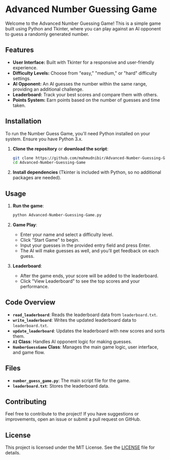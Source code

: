 

# Advanced Number Guessing Game

Welcome to the Advanced Number Guessing Game! This is a simple game built using Python and Tkinter, where you can play against an AI opponent to guess a randomly generated number. 

## Features

- **User Interface:** Built with Tkinter for a responsive and user-friendly experience.
- **Difficulty Levels:** Choose from "easy," "medium," or "hard" difficulty settings.
- **AI Opponent:** An AI guesses the number within the same range, providing an additional challenge.
- **Leaderboard:** Track your best scores and compare them with others.
- **Points System:** Earn points based on the number of guesses and time taken.

## Installation

To run the Number Guess Game, you'll need Python installed on your system. Ensure you have Python 3.x.

1. **Clone the repository** or **download the script**:
   ```sh
   git clone https://github.com/mahmudnibir/Advanced-Number-Guessing-Game.git
   cd Advanced-Number-Guessing-Game
   ```

2. **Install dependencies** (Tkinter is included with Python, so no additional packages are needed).

## Usage

1. **Run the game**:
   ```sh
   python Advanced-Number-Guessing-Game.py
   ```

2. **Game Play**:
   - Enter your name and select a difficulty level.
   - Click "Start Game" to begin.
   - Input your guesses in the provided entry field and press Enter.
   - The AI will make guesses as well, and you’ll get feedback on each guess.

3. **Leaderboard**:
   - After the game ends, your score will be added to the leaderboard.
   - Click "View Leaderboard" to see the top scores and your performance.

## Code Overview

- **`read_leaderboard`**: Reads the leaderboard data from `leaderboard.txt`.
- **`write_leaderboard`**: Writes the updated leaderboard data to `leaderboard.txt`.
- **`update_leaderboard`**: Updates the leaderboard with new scores and sorts them.
- **`AI` Class**: Handles AI opponent logic for making guesses.
- **`NumberGuessGame` Class**: Manages the main game logic, user interface, and game flow.

## Files

- **`number_guess_game.py`**: The main script file for the game.
- **`leaderboard.txt`**: Stores the leaderboard data.

## Contributing

Feel free to contribute to the project! If you have suggestions or improvements, open an issue or submit a pull request on GitHub.

## License

This project is licensed under the MIT License. See the [LICENSE](LICENSE) file for details.
